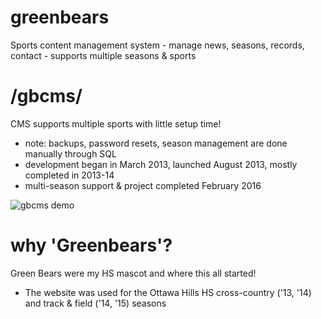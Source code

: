 # greenbears
Sports content management system - manage news, seasons, records, contact - supports multiple seasons &amp; sports

# /gbcms/
CMS supports multiple sports with little setup time!
- note: backups, password resets, season management are done manually through SQL 
- development began in March 2013, launched August 2013, mostly completed in 2013-14
- multi-season support & project completed February 2016

![gbcms demo](http://wustep.us/assets/img/portfolio/gbcms.png "gbcms demo")

# why 'Greenbears'?
Green Bears were my HS mascot and where this all started!
- The website was used for the Ottawa Hills HS cross-country ('13, '14) and track & field ('14, '15) seasons
